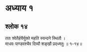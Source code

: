 # अध्याय १

## श्लोक १४

ततः श्वेतैर्हयैर्युक्ते महति स्यन्दने स्थितौ ।<br>माधवः पाण्डवश्चैव दिव्यौ शङ्खौ प्रदध्मतुः ॥ १-१४॥<br><br>

